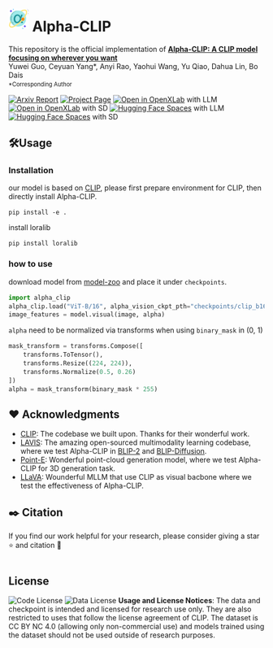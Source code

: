 # <img src="img/alpha_icon.png" style="vertical-align: 5px;" :height="40px" width="40px"> Alpha-CLIP
This repository is the official implementation of
**[Alpha-CLIP: A CLIP model focusing on wherever you want](https://arxiv.org/abs/2307.04725)**
</br>
Yuwei Guo,
Ceyuan Yang*,
Anyi Rao,
Yaohui Wang,
Yu Qiao,
Dahua Lin,
Bo Dais
<p style="font-size: 0.8em; margin-top: -1em">*Corresponding Author</p>

<!-- [Arxiv Report](https://arxiv.org/abs/2307.04725) | [Project Page](https://animatediff.github.io/) -->
[![Arxiv Report](https://img.shields.io/badge/arXiv-2307.04725-b31b1b.svg)](https://arxiv.org/abs/2307.04725)
[![Project Page](https://img.shields.io/badge/Project-Website-green)](https://animatediff.github.io/)
[![Open in OpenXLab](https://cdn-static.openxlab.org.cn/app-center/openxlab_app.svg)](https://openxlab.org.cn/apps/detail/Masbfca/AnimateDiff) with LLM
[![Open in OpenXLab](https://cdn-static.openxlab.org.cn/app-center/openxlab_app.svg)](https://openxlab.org.cn/apps/detail/Masbfca/AnimateDiff) with SD
[![Hugging Face Spaces](https://img.shields.io/badge/%F0%9F%A4%97%20Hugging%20Face-Spaces-yellow)](https://huggingface.co/spaces/guoyww/AnimateDiff) with LLM
[![Hugging Face Spaces](https://img.shields.io/badge/%F0%9F%A4%97%20Hugging%20Face-Spaces-yellow)](https://huggingface.co/spaces/guoyww/AnimateDiff) with SD

## 🛠️Usage

### Installation
our model is based on [CLIP](https://github.com/openai/CLIP), please first prepare environment for CLIP, then directly install Alpha-CLIP.

```shell
pip install -e .
```

install loralib

```shell
pip install loralib
```

### how to use
download model from [model-zoo](https://github.com/SunzeY/AlphaCLIP/blob/main/model-zoo.md) and place it under `checkpoints`.

```python
import alpha_clip
alpha_clip.load("ViT-B/16", alpha_vision_ckpt_pth="checkpoints/clip_b16_grit1m_fultune_8xe.pth", device="cpu"), 
image_features = model.visual(image, alpha)
```
`alpha` need to be normalized via transforms when using `binary_mask` in (0, 1)
```python
mask_transform = transforms.Compose([
    transforms.ToTensor(), 
    transforms.Resize((224, 224)),
    transforms.Normalize(0.5, 0.26)
])
alpha = mask_transform(binary_mask * 255)
```

## ❤️ Acknowledgments
- [CLIP](https://github.com/openai/CLIP): The codebase we built upon. Thanks for their wonderful work.
- [LAVIS](https://github.com/salesforce/LAVIS): The amazing open-sourced multimodality learning codebase, where we test Alpha-CLIP in [BLIP-2](https://github.com/salesforce/LAVIS/tree/main/projects/blip2) and [BLIP-Diffusion](https://github.com/salesforce/LAVIS/tree/main/projects/blip-diffusion).
- [Point-E](https://github.com/openai/point-e): Wonderful point-cloud generation model, where we test Alpha-CLIP for 3D generation task.
- [LLaVA](https://github.com/haotian-liu/LLaVA): Wounderful MLLM that use CLIP as visual bacbone where we test the effectiveness of Alpha-CLIP.

## ✒️ Citation
If you find our work helpful for your research, please consider giving a star ⭐ and citation 📝
```bibtex

```

## License
![Code License](https://img.shields.io/badge/Code%20License-Apache_2.0-green.svg) ![Data License](https://img.shields.io/badge/Data%20License-CC%20By%20NC%204.0-red.svg) **Usage and License Notices**: The data and checkpoint is intended and licensed for research use only. They are also restricted to uses that follow the license agreement of CLIP. The dataset is CC BY NC 4.0 (allowing only non-commercial use) and models trained using the dataset should not be used outside of research purposes.
